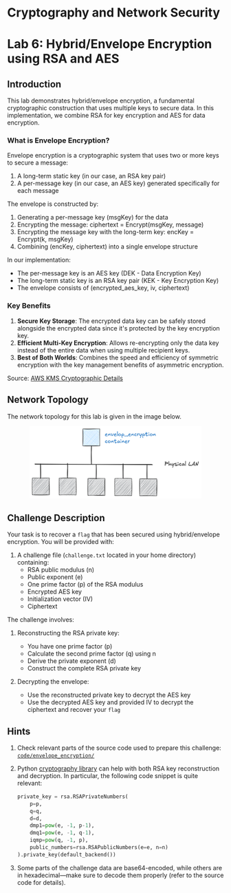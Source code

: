 # Cryptography and Network Security <!-- omit in toc -->

# Lab 6: Hybrid/Envelope Encryption using RSA and AES <!-- omit in toc -->

## Introduction

This lab demonstrates hybrid/envelope encryption, a fundamental cryptographic construction that uses multiple keys to secure data. In this implementation, we combine RSA for key encryption and AES for data encryption.

### What is Envelope Encryption?

Envelope encryption is a cryptographic system that uses two or more keys to secure a message:
1. A long-term static key (in our case, an RSA key pair)
2. A per-message key (in our case, an AES key) generated specifically for each message

The envelope is constructed by:
1. Generating a per-message key (msgKey) for the data
2. Encrypting the message: ciphertext = Encrypt(msgKey, message)
3. Encrypting the message key with the long-term key: encKey = Encrypt(k, msgKey)
4. Combining (encKey, ciphertext) into a single envelope structure

In our implementation:
- The per-message key is an AES key (DEK - Data Encryption Key)
- The long-term static key is an RSA key pair (KEK - Key Encryption Key)
- The envelope consists of (encrypted_aes_key, iv, ciphertext)

### Key Benefits

1. **Secure Key Storage**: The encrypted data key can be safely stored alongside the encrypted data since it's protected by the key encryption key.
2. **Efficient Multi-Key Encryption**: Allows re-encrypting only the data key instead of the entire data when using multiple recipient keys.
3. **Best of Both Worlds**: Combines the speed and efficiency of symmetric encryption with the key management benefits of asymmetric encryption.

Source: [AWS KMS Cryptographic Details](https://docs.aws.amazon.com/kms/latest/developerguide/kms-cryptography.html)

## Network Topology

The network topology for this lab is given in the image below.

<p align="center">
  <img src="../img/envelope_encryption_topology.png" width="400px" height="auto"/>
</p>

## Challenge Description

Your task is to recover a `flag` that has been secured using hybrid/envelope encryption. You will be provided with:

1. A challenge file (`challenge.txt` located in your home directory) containing:
   - RSA public modulus (n)
   - Public exponent (e)
   - One prime factor (p) of the RSA modulus
   - Encrypted AES key
   - Initialization vector (IV)
   - Ciphertext

The challenge involves:
1. Reconstructing the RSA private key:
   - You have one prime factor (p)
   - Calculate the second prime factor (q) using n
   - Derive the private exponent (d)
   - Construct the complete RSA private key

2. Decrypting the envelope:
   - Use the reconstructed private key to decrypt the AES key
   - Use the decrypted AES key and provided IV to decrypt the ciphertext and recover your `flag`

## Hints

1. Check relevant parts of the source code used to prepare this challenge: [`code/envelope_encryption/`](../code/envelope_encryption/)
2. Python [cryptography library](https://cryptography.io) can help with both RSA key reconstruction and decryption. In particular, the following code snippet is quite relevant:

    ```python
    private_key = rsa.RSAPrivateNumbers(
        p=p,
        q=q,
        d=d,
        dmp1=pow(e, -1, p-1),
        dmq1=pow(e, -1, q-1),
        iqmp=pow(q, -1, p),
        public_numbers=rsa.RSAPublicNumbers(e=e, n=n)
    ).private_key(default_backend())
    ```
3. Some parts of the challenge data are base64-encoded, while others are in hexadecimal—make sure to decode them properly (refer to the source code for details).